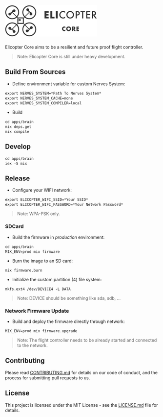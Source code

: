 ![Elicopter Core](logo.png)
=========

Elicopter Core aims to be a resilient and future proof flight controller.

> Note: Elicopter Core is still under heavy development.

## Build From Sources

* Define environment variable for custom Nerves System:

```
export NERVES_SYSTEM=*Path To Nerves System*
export NERVES_SYSTEM_CACHE=none
export NERVES_SYSTEM_COMPILER=local
```

* Build

```
cd apps/brain
mix deps.get
mix compile
```

## Develop

```
cd apps/brain
iex -S mix
```

## Release

* Configure your WIFI network:
```
export ELICOPTER_WIFI_SSID=*Your SSID*
export ELICOPTER_WIFI_PASSWORD=*Your Network Password*
```

> Note: WPA-PSK only.

### SDCard

* Build the firmware in *production* environment:
```
cd apps/brain
MIX_ENV=prod mix firmware
```

* Burn the image to an SD card:
```
mix firmware.burn
```

* Initialize the custom partition (4) file system:
```
mkfs.ext4 /dev/DEVICE4 -L DATA
```
> Note: DEVICE should be something like sda, sdb, ...

### Network Firmware Update

* Build and deploy the firmware directly through network:
```
MIX_ENV=prod mix firmware.upgrade
```

> Note: The flight controller needs to be already started and connected to the network.

## Contributing

Please read [CONTRIBUTING.md](https://github.com/elicopter/elicopter/blob/master/CONTRIBUTING.md) for details on our code of conduct, and the process for submitting pull requests to us.

## License

This project is licensed under the MIT License - see the [LICENSE.md](https://github.com/elicopter/elicopter/blob/master/LICENSE.md) file for details.
